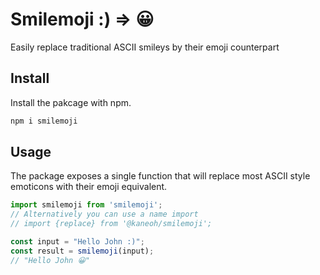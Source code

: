 # Smilemoji :) => 😀

Easily replace traditional ASCII smileys by their emoji counterpart

## Install

Install the pakcage with npm.

```bash
npm i smilemoji
```

## Usage

The package exposes a single function that will replace most ASCII style emoticons with their emoji equivalent.

```javascript
import smilemoji from 'smilemoji';
// Alternatively you can use a name import
// import {replace} from '@kaneoh/smilemoji';

const input = "Hello John :)";
const result = smilemoji(input);
// "Hello John 😀"
```
